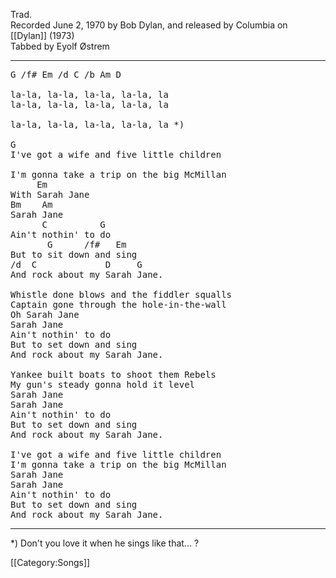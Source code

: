 Trad.<br>
Recorded June 2, 1970 by Bob Dylan, and released by Columbia on
[[Dylan]] (1973)<br>
Tabbed by Eyolf Østrem

----
<pre class="verse">
G /f# Em /d C /b Am D

la-la, la-la, la-la, la-la, la
la-la, la-la, la-la, la-la, la

la-la, la-la, la-la, la-la, la *)

G
I've got a wife and five little children

I'm gonna take a trip on the big McMillan
     Em
With Sarah Jane
Bm    Am
Sarah Jane
      C          G
Ain't nothin' to do
       G      /f#   Em
But to sit down and sing
/d  C             D     G
And rock about my Sarah Jane.

Whistle done blows and the fiddler squalls
Captain gone through the hole-in-the-wall
Oh Sarah Jane
Sarah Jane
Ain't nothin' to do
But to set down and sing
And rock about my Sarah Jane.

Yankee built boats to shoot them Rebels
My gun's steady gonna hold it level
Sarah Jane
Sarah Jane
Ain't nothin' to do
But to set down and sing
And rock about my Sarah Jane.

I've got a wife and five little children
I'm gonna take a trip on the big McMillan
Sarah Jane
Sarah Jane
Ain't nothin' to do
But to set down and sing
And rock about my Sarah Jane.
</pre>

----
<nowiki>*</nowiki>) Don't you love it when he sings like that... ?

[[Category:Songs]]